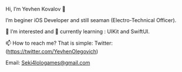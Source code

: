 Hi, I’m Yevhen Kovalov 👋

I’m beginer iOS Developer and still seaman (Electro-Technical Officer).

👀 I’m interested and 🌱 currently learning : UIKit and SwiftUI.  

 📫 How to reach me? That is simple: 
 Twitter: (https://twitter.com/YevhenOlegovich)

 Email: Seki4lologames@gmail.com


 






<!---
YevhenKovalov/YevhenKovalov is a ✨ special ✨ repository because its `README.md` (this file) appears on your GitHub profile.
You can click the Preview link to take a look at your changes.
--->

